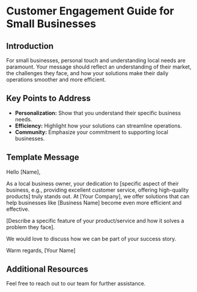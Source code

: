 # Customer Engagement Guide for Small Businesses

## Introduction
For small businesses, personal touch and understanding local needs are paramount. Your message should reflect an understanding of their market, the challenges they face, and how your solutions make their daily operations smoother and more efficient.

## Key Points to Address
- **Personalization:** Show that you understand their specific business needs.
- **Efficiency:** Highlight how your solutions can streamline operations.
- **Community:** Emphasize your commitment to supporting local businesses.

## Template Message
Hello [Name],

As a local business owner, your dedication to [specific aspect of their business, e.g., providing excellent customer service, offering high-quality products] truly stands out. At [Your Company], we offer solutions that can help businesses like [Business Name] become even more efficient and effective.

[Describe a specific feature of your product/service and how it solves a problem they face].

We would love to discuss how we can be part of your success story.

Warm regards,
[Your Name]

## Additional Resources
Feel free to reach out to our team for further assistance.
